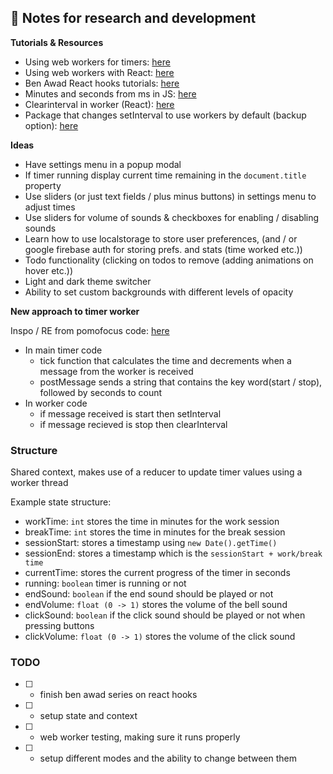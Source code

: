## 📒 Notes for research and development

**Tutorials & Resources**
* Using web workers for timers: [here](https://hackwild.com/article/web-worker-timers/)
* Using web workers with React: [here](https://github.com/facebook/create-react-app/issues/1277)
* Ben Awad React hooks tutorials: [here](https://www.youtube.com/playlist?list=PLN3n1USn4xlmyw3ebYuZmGp60mcENitdM)
* Minutes and seconds from ms in JS: [here](https://stackoverflow.com/questions/21294302/converting-milliseconds-to-minutes-and-seconds-with-javascript)
* Clearinterval in worker (React): [here](https://stackoverflow.com/questions/66715904/clearinterval-in-web-worker-not-stopping-timer)
* Package that changes setInterval to use workers by default (backup option): [here](https://github.com/chrisguttandin/worker-timers)

**Ideas**
* Have settings menu in a popup modal
* If timer running display current time remaining in the `document.title` property
* Use sliders (or just text fields / plus minus buttons) in settings menu to adjust times
* Use sliders for volume of sounds & checkboxes for enabling / disabling sounds
* Learn how to use localstorage to store user preferences, (and / or google firebase auth for storing prefs. and stats (time worked etc.))
* Todo functionality (clicking on todos to remove (adding animations on hover etc.))
* Light and dark theme switcher
* Ability to set custom backgrounds with different levels of opacity

**New approach to timer worker**

Inspo / RE from pomofocus code: [here](https://pomofocus.io/js/timeWorker.js)

- In main timer code 
  - tick function that calculates the time and decrements when a message from the worker is received
  - postMessage sends a string that contains the key word(start / stop), followed by seconds to count 
- In worker code
  - if message received is start then setInterval
  - if message recieved is stop then clearInterval


### Structure

Shared context, makes use of a reducer to update timer values using a worker thread

Example state structure:
* workTime: `int` stores the time in minutes for the work session 
* breakTime: `int` stores the time in minutes for the break session
* sessionStart: stores a timestamp using `new Date().getTime()`
* sessionEnd: stores a timestamp which is the `sessionStart + work/break time`
* currentTime: stores the current progress of the timer in seconds
* running: `boolean` timer is running or not
* endSound: `boolean` if the end sound should be played or not
* endVolume: `float (0 -> 1)` stores the volume of the bell sound
* clickSound: `boolean` if the click sound should be played or not when pressing buttons
* clickVolume: `float (0 -> 1)` stores the volume of the click sound 
 
### TODO
- [  ] - finish ben awad series on react hooks
- [  ] - setup state and context 
- [  ] - web worker testing, making sure it runs properly 
- [  ] - setup different modes and the ability to change between them

